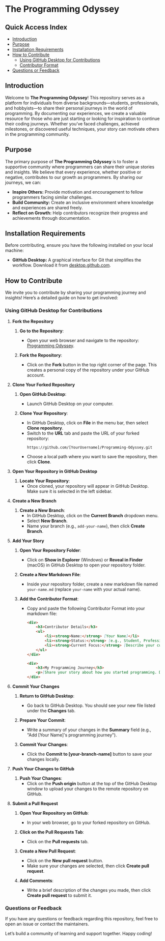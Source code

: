 # The Programming Odyssey

## Quick Access Index

- [Introduction](#introduction)
- [Purpose](#purpose)
- [Installation Requirements](#installation-requirements)
- [How to Contribute](#how-to-contribute)
  - [Using GitHub Desktop for Contributions](#using-github-desktop-for-contributions)
  - [Contributor Format](#contributor-format)
- [Questions or Feedback](#questions-or-feedback)

## Introduction

Welcome to **The Programming Odyssey**! This repository serves as a platform for individuals from diverse backgrounds—students, professionals, and hobbyists—to share their personal journeys in the world of programming. By documenting our experiences, we create a valuable resource for those who are just starting or looking for inspiration to continue their coding journeys. Whether you’ve faced challenges, achieved milestones, or discovered useful techniques, your story can motivate others in the programming community.

## Purpose

The primary purpose of **The Programming Odyssey** is to foster a supportive community where programmers can share their unique stories and insights. We believe that every experience, whether positive or negative, contributes to our growth as programmers. By sharing our journeys, we can:

- **Inspire Others:** Provide motivation and encouragement to fellow programmers facing similar challenges.
- **Build Community:** Create an inclusive environment where knowledge and experiences are shared freely.
- **Reflect on Growth:** Help contributors recognize their progress and achievements through documentation.

## Installation Requirements

Before contributing, ensure you have the following installed on your local machine:

- **GitHub Desktop:** A graphical interface for Git that simplifies the workflow. Download it from [desktop.github.com](https://desktop.github.com/).

## How to Contribute

We invite you to contribute by sharing your programming journey and insights! Here’s a detailed guide on how to get involved:

### Using GitHub Desktop for Contributions

1. **Fork the Repository**

   1. **Go to the Repository**:
      - Open your web browser and navigate to the repository: [Programming Odyssey](https://github.com/Gilgabunada/Programming-Odyssey).

   2. **Fork the Repository**:
      - Click on the **Fork** button in the top right corner of the page. This creates a personal copy of the repository under your GitHub account.

2. **Clone Your Forked Repository**

   1. **Open GitHub Desktop**:
      - Launch GitHub Desktop on your computer.

   2. **Clone Your Repository**:
      - In GitHub Desktop, click on **File** in the menu bar, then select **Clone repository**.
      - Switch to the **URL** tab and paste the URL of your forked repository:
        ```
        https://github.com/[YourUsername]/Programming-Odyssey.git
        ```
      - Choose a local path where you want to save the repository, then click **Clone**.

3. **Open Your Repository in GitHub Desktop**

   1. **Locate Your Repository**:
      - Once cloned, your repository will appear in GitHub Desktop. Make sure it is selected in the left sidebar.

4. **Create a New Branch**

   1. **Create a New Branch**:
      - In GitHub Desktop, click on the **Current Branch** dropdown menu.
      - Select **New Branch**.
      - Name your branch (e.g., `add-your-name`), then click **Create Branch**.

5. **Add Your Story**

   1. **Open Your Repository Folder**:
      - Click on **Show in Explorer** (Windows) or **Reveal in Finder** (macOS) in GitHub Desktop to open your repository folder.

   2. **Create a New Markdown File**:
      - Inside your repository folder, create a new markdown file named `your-name.md` (replace `your-name` with your actual name).

   3. **Add the Contributor Format**:
      - Copy and paste the following Contributor Format into your markdown file:

        ```markdown
        <div>
            <h3>Contributor Details</h3>
            <ul>
                <li><strong>Name:</strong> [Your Name]</li>
                <li><strong>Status:</strong> [e.g., Student, Professional, Hobbyist, etc.]</li>
                <li><strong>Current Focus:</strong> [Describe your current areas of interest or projects you're working on in programming.]</li>
            </ul>
        </div>

        <div>
            <h3>My Programming Journey</h3>
            <p>[Share your story about how you started programming. Discuss the challenges you faced, how you overcame them, and whether you find it easier or harder now. Include any lessons learned that might motivate others.]</p>
        </div>
        ```

6. **Commit Your Changes**

   1. **Return to GitHub Desktop**:
      - Go back to GitHub Desktop. You should see your new file listed under the **Changes** tab.

   2. **Prepare Your Commit**:
      - Write a summary of your changes in the **Summary** field (e.g., "Add [Your Name]'s programming journey").

   3. **Commit Your Changes**:
      - Click the **Commit to [your-branch-name]** button to save your changes locally.

7. **Push Your Changes to GitHub**

   1. **Push Your Changes**:
      - Click on the **Push origin** button at the top of the GitHub Desktop window to upload your changes to the remote repository on GitHub.

8. **Submit a Pull Request**

   1. **Open Your Repository on GitHub**:
      - In your web browser, go to your forked repository on GitHub.

   2. **Click on the Pull Requests Tab**:
      - Click on the **Pull requests** tab.

   3. **Create a New Pull Request**:
      - Click on the **New pull request** button.
      - Make sure your changes are selected, then click **Create pull request**.

   4. **Add Comments**:
      - Write a brief description of the changes you made, then click **Create pull request** to submit it.

### Questions or Feedback

If you have any questions or feedback regarding this repository, feel free to open an issue or contact the maintainers.

Let’s build a community of learning and support together. Happy coding!
